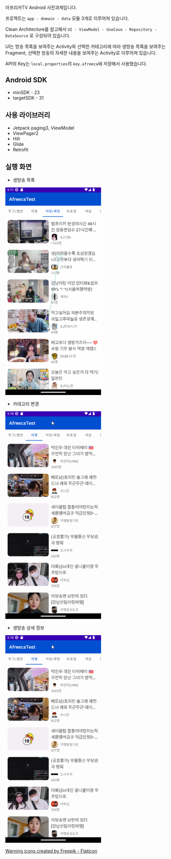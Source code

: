 아프리카TV Android 사전과제입니다.

프로젝트는 `app - domain - data` 모듈 3개로 이루어져 있습니다.

Clean Architecture를 참고해서 `UI - ViewModel - UseCase - Repository - DataSource` 로 구성되어 있습니다.

UI는 방송 목록을 보여주는 Activity와 선택한 카테고리에 따라 생방송 목록을 보여주는 Fragment, 선택한 방송의 자세한 내용을 보여주는 Activity로 이루어져
있습니다.

API의 Key는 `local.properties`의 `key.afreeca`에 저장해서 사용했습니다.

## Android SDK
- minSDK - 23
- targetSDK - 31

## 사용 라이브러리
- Jetpack paging3, ViewModel
- ViewPager2
- Hilt
- Glide
- Retrofit

## 실행 화면
- 생방송 목록
<img src="https://github.com/choius323/AfreecaTest/blob/master/image/broad_list_drag.gif?raw=true" width="300"/>

- 카테고리 변경
<img src="https://github.com/choius323/AfreecaTest/blob/master/image/broad_detail.gif?raw=true" width="300"/>

- 생방송 상세 정보
<img src="https://github.com/choius323/AfreecaTest/blob/master/image/broad_detail.gif?raw=true" width="300"/>
                

<a href="https://www.flaticon.com/free-icons/warning" title="warning icons">Warning icons created by
Freepik - Flaticon</a>
